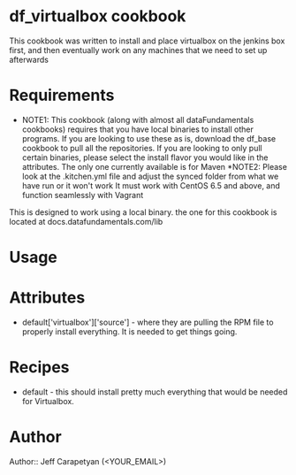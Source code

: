# df_virtualbox cookbook
This cookbook was written to install and place virtualbox on the jenkins box first, and then eventually work on any machines that we need to set up afterwards
# Requirements

* NOTE1: This cookbook (along with almost all dataFundamentals cookbooks) requires that you have local binaries to install other programs. If you are looking to use these as is, download the df_base cookbook to pull all the repositories. If you are looking to only pull certain binaries, please select the install flavor you would like in the attributes. The only one currently available is for Maven
*NOTE2: Please look at the .kitchen.yml file and adjust the synced folder from what we have run or it won't work
It must work with CentOS 6.5 and above, and function seamlessly with Vagrant

This is designed to work using a local binary. the one for this cookbook is located at docs.datafundamentals.com/lib
# Usage

# Attributes

* default['virtualbox']['source'] - where they are pulling the RPM file to properly install everything. It is needed to get things going.

# Recipes

* default - this should install pretty much everything that would be needed for Virtualbox.

# Author

Author:: Jeff Carapetyan (<YOUR_EMAIL>)
